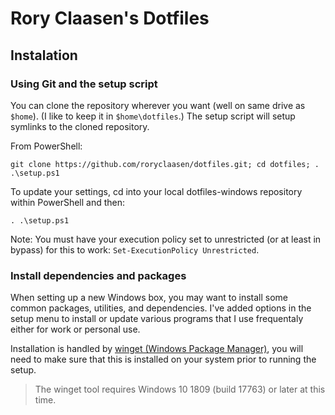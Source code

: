 # Rory Claasen's Dotfiles

## Instalation

### Using Git and the setup script

You can clone the repository wherever you want (well on same drive as `$home`). (I like to keep it in `$home\dotfiles`.) The setup script will setup symlinks to the cloned repository.

From PowerShell:

```posh
git clone https://github.com/roryclaasen/dotfiles.git; cd dotfiles; . .\setup.ps1
```

To update your settings, cd into your local dotfiles-windows repository within PowerShell and then:

```posh
. .\setup.ps1
```

Note: You must have your execution policy set to unrestricted (or at least in bypass) for this to work: `Set-ExecutionPolicy Unrestricted`.

### Install dependencies and packages

When setting up a new Windows box, you may want to install some common packages, utilities, and dependencies.
I've added options in the setup menu to install or update various programs that I use frequentaly either for work or personal use.

Installation is handled by [winget (Windows Package Manager)](https://github.com/microsoft/winget-cli), you will need to make sure that this is installed on your system prior to running the setup.

> The winget tool requires Windows 10 1809 (build 17763) or later at this time.

